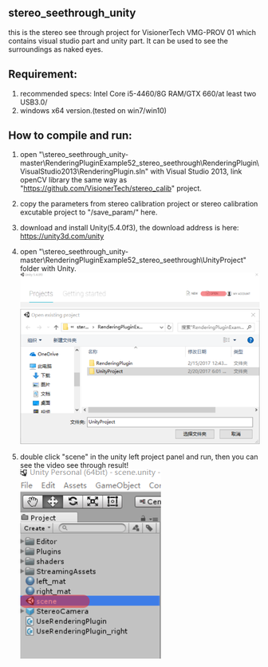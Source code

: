 
## stereo_seethrough_unity

this is the stereo see through project for VisionerTech VMG-PROV 01 which contains visual studio part and unity part. It can be used to see the surroundings as naked eyes.

## Requirement:

1.  recommended specs: Intel Core i5-4460/8G RAM/GTX 660/at least two USB3.0/
2.  windows x64 version.(tested on win7/win10)

## How to compile and run:
1.  open "\stereo_seethrough_unity-master\RenderingPluginExample52_stereo_seethrough\RenderingPlugin\VisualStudio2013\RenderingPlugin.sln" with Visual Studio 2013, link openCV library the same way as "https://github.com/VisionerTech/stereo_calib" project.

2.  copy the parameters from stereo calibration project or stereo calibration excutable project to "/save_param/" here.

3.  download and install Unity(5.4.0f3), the download address is here: https://unity3d.com/unity

4.  open "\stereo_seethrough_unity-master\RenderingPluginExample52_stereo_seethrough\UnityProject" folder with Unity.
![alt text](https://github.com/VisionerTech/stereo_seethrough_unity/blob/master/readme_image/open.png "open")
![alt text](https://github.com/VisionerTech/stereo_seethrough_unity/blob/master/readme_image/open2.png "open2")
5.  double click "scene" in the unity left project panel and run, then you can see the video see through result!
![alt text](https://github.com/VisionerTech/stereo_seethrough_unity/blob/master/readme_image/scene.png "scene")

